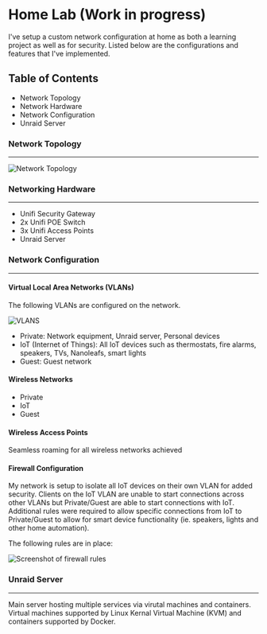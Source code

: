 # Home Lab (Work in progress)
I've setup a custom network configuration at home as both a learning project as well as for security. Listed below are the configurations and features that I've implemented.

## Table of Contents
- Network Topology
- Network Hardware
- Network Configuration
- Unraid Server


### Network Topology
-----

![Network Topology]()

### Networking Hardware
-----
- Unifi Security Gateway
- 2x Unifi POE Switch 
- 3x Unifi Access Points
- Unraid Server

### Network Configuration
-----

#### Virtual Local Area Networks (VLANs)
The following VLANs are configured on the network.

![VLANS]()

- Private: Network equipment, Unraid server, Personal devices
- IoT (Internet of Things): All IoT devices such as thermostats, fire alarms, speakers, TVs, Nanoleafs, smart lights
- Guest: Guest network

#### Wireless Networks

- Private
- IoT
- Guest

#### Wireless Access Points
Seamless roaming for all wireless networks achieved

#### Firewall Configuration
My network is setup to isolate all IoT devices on their own VLAN for added security. Clients on the IoT VLAN are unable to start connections across other VLANs but Private/Guest are able to start connections with IoT. Additional rules were required to allow specific connections from IoT to Private/Guest to allow for smart device functionality (ie. speakers, lights and other home automation).

The following rules are in place:

![Screenshot of firewall rules]() 



### Unraid Server
-----

Main server hosting multiple services via virutal machines and containers. Virtual machines supported by Linux Kernal Virtual Machine (KVM) and containers supported by Docker.


